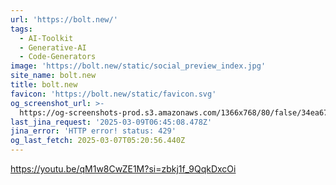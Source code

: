 ```yaml
---
url: 'https://bolt.new/'
tags:
  - AI-Toolkit
  - Generative-AI
  - Code-Generators
image: 'https://bolt.new/static/social_preview_index.jpg'
site_name: bolt.new
title: bolt.new
favicon: 'https://bolt.new/static/favicon.svg'
og_screenshot_url: >-
  https://og-screenshots-prod.s3.amazonaws.com/1366x768/80/false/34ea67d75a31b4177a5309780a91c19dcc8c5c5241694eeb5d046bd2625fba02.jpeg
last_jina_request: '2025-03-09T06:45:08.478Z'
jina_error: 'HTTP error! status: 429'
og_last_fetch: 2025-03-07T05:20:56.440Z
---
```



https://youtu.be/qM1w8CwZE1M?si=zbkj1f_9QqkDxcOi

